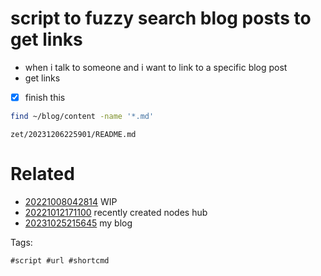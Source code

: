 # script to fuzzy search blog posts to get links

- when i talk to someone and i want to link to a specific blog post
- get links
- [x] finish this

```bash
find ~/blog/content -name '*.md'
```

` zet/20231206225901/README.md `

# Related

- [20221008042814](/zet/20221008042814/README.md) WIP
- [20221012171100](/zet/20221012171100/README.md) recently created nodes hub
- [20231025215645](/zet/20231025215645/README.md) my blog

Tags:

    #script #url #shortcmd
